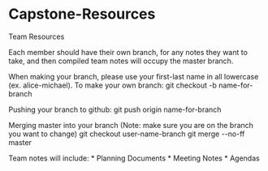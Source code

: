 # Capstone-Resources
Team Resources

Each member should have their own branch, for any notes they want to take, and then compiled team notes will occupy the master branch.  

When making your branch, please use your first-last name in all lowercase (ex. alice-michael).
To make your own branch:
   git checkout -b name-for-branch

Pushing your branch to github:
   git push origin name-for-branch

Merging master into your branch (Note: make sure you are on the branch you 
want to change)
     git checkout user-name-branch
     git merge --no-ff master

Team notes will include:
     * Planning Documents
     * Meeting Notes
     * Agendas
